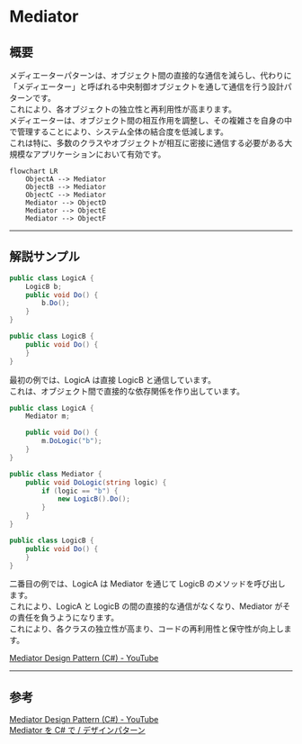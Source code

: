 # Mediator

## 概要

メディエーターパターンは、オブジェクト間の直接的な通信を減らし、代わりに「メディエーター」と呼ばれる中央制御オブジェクトを通して通信を行う設計パターンです。  
これにより、各オブジェクトの独立性と再利用性が高まります。  
メディエーターは、オブジェクト間の相互作用を調整し、その複雑さを自身の中で管理することにより、システム全体の結合度を低減します。  
これは特に、多数のクラスやオブジェクトが相互に密接に通信する必要がある大規模なアプリケーションにおいて有効です。  

``` mermaid
flowchart LR
    ObjectA --> Mediator
    ObjectB --> Mediator
    ObjectC --> Mediator
    Mediator --> ObjectD
    Mediator --> ObjectE
    Mediator --> ObjectF
```

---

## 解説サンプル

``` cs
public class LogicA {
    LogicB b;
    public void Do() {
        b.Do();
    }
}

public class LogicB {
    public void Do() {
    }
}
```

最初の例では、LogicA は直接 LogicB と通信しています。  
これは、オブジェクト間で直接的な依存関係を作り出しています。  

``` cs
public class LogicA {
    Mediator m;

    public void Do() {
        m.DoLogic("b");
    }
}

public class Mediator {
    public void DoLogic(string logic) {
        if (logic == "b") {
            new LogicB().Do();
        }
    }
}

public class LogicB {
    public void Do() {
    }
}
```

二番目の例では、LogicA は Mediator を通じて LogicB のメソッドを呼び出します。  
これにより、LogicA と LogicB の間の直接的な通信がなくなり、Mediator がその責任を負うようになります。  
これにより、各クラスの独立性が高まり、コードの再利用性と保守性が向上します。  

[Mediator Design Pattern (C#) - YouTube](https://www.youtube.com/watch?v=VYLD75sU1rw&t=21s)  

---

## 参考

[Mediator Design Pattern (C#) - YouTube](https://www.youtube.com/watch?v=VYLD75sU1rw&t=21s)  
[Mediator を C# で / デザインパターン](https://refactoring.guru/ja/design-patterns/mediator/csharp/example)  
